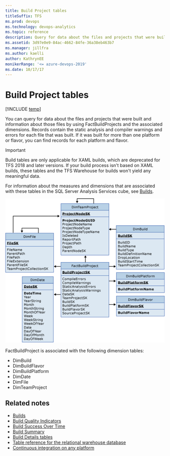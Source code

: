 ```yaml
---
title: Build Project tables
titleSuffix: TFS 
ms.prod: devops
ms.technology: devops-analytics
ms.topic: reference
description: Query for data about the files and projects that were built and information about those files  
ms.assetid: 3d97e0e9-84ac-4662-84fe-36a38eb463b7
ms.manager: jillfra
ms.author: kaelli
author: KathrynEE
monikerRange: '<= azure-devops-2019'
ms.date: 10/17/17
---
```



# Build Project tables 

[!INCLUDE [temp](../_shared/tfs-report-platform-version.md)]

You can query for data about the files and projects that were built and information about those files by using FactBuildProjects and the associated dimensions. Records contain the static analysis and compiler warnings and errors for each file that was built. If it was built for more than one platform or flavor, you can find records for each platform and flavor.  
 
> [!IMPORTANT]  
> Build tables are only applicable for XAML builds, which are deprecated for TFS 2018 and later versions. If your build process isn't based on XAML builds, these tables and the TFS Warehouse for builds won't yield any meaningful data.  
 
For information about the measures and dimensions that are associated with these tables in the SQL Server Analysis Services cube, see [Builds](perspective-build-analyze-report-build-details-coverage.md).  
  
![Tables for Source Projects in a Build](_img/teamproj_factbuildproject.png "TeamProj_FactBuildProject")  
  
FactBuildProject is associated with the following dimension tables:  
  
-   DimBuild  
-   DimBuildFlavor    
-   DimBuildPlatform    
-   DimDate    
-   DimFile    
-   DimTeamProject  
  
## Related notes
-  [Builds](perspective-build-analyze-report-build-details-coverage.md)   
-  [Build Quality Indicators](build-quality-indicators-report.md)   
-  [Build Success Over Time](build-success-over-time-report.md)   
-  [Build Summary](build-summary-report.md)   
-  [Build Details tables](table-reference-build-details.md)   
-  [Table reference for the relational warehouse database](table-reference-relational-warehouse-database.md) 
- [Continuous integration on any platform](../../pipelines/overview.md)   
